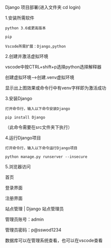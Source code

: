 Django 项目部署(进入文件夹 cd login)

1.安装所需软件

    python 3.6或更高版本

    pip

    Vscode所需扩展：Django,python



2.创建并激活虚拟环境

vscode中按CTRL+shift+p选择python选择解释器



创建虚拟环境-->创建.venv虚拟环境



显示出上图效果或命令行中有venv字样即为激活成功

3.安装Django

    打开命令行，输入以下命令安装Django

    pip install Django

（此命令需要在src文件夹下执行）



4.运行Django项目

    打开命令行，输入以下命令运行Django项目

    python manage.py runserver --insecure



5.浏览器访问

首页

登录界面

注册界面

站点管理 | Django 站点管理员

管理员账号：admin 

管理员密码：p@sswod1234

 数据库可以在管理系统查看，也可以在vscode查看
